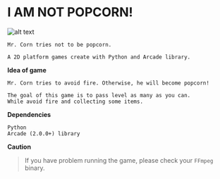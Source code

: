 # I AM NOT POPCORN!

![alt text](https://raw.githubusercontent.com/llleyelll/i-am-not-popcorn/master/images/logo.png)

    Mr. Corn tries not to be popcorn.

    A 2D platform games create with Python and Arcade library.

**Idea of game**

    Mr. Corn tries to avoid fire. Otherwise, he will become popcorn!
    
    The goal of this game is to pass level as many as you can.
    While avoid fire and collecting some items.

**Dependencies**

    Python
    Arcade (2.0.0+) library

**Caution**

> If you have problem running the game, please check your `FFmpeg` binary.
